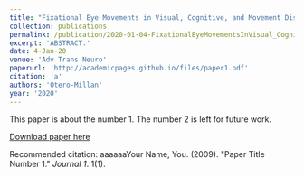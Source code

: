 ```yaml
---
title: "Fixational Eye Movements in Visual, Cognitive, and Movement Disorders"
collection: publications
permalink: /publication/2020-01-04-FixationalEyeMovementsInVisual_Cognitive_AndMovementDisorders
excerpt: 'ABSTRACT.'
date: 4-Jan-20
venue: 'Adv Trans Neuro'
paperurl: 'http://academicpages.github.io/files/paper1.pdf'
citation: 'a'
authors: 'Otero-Millan'
year: '2020'
---
```

This paper is about the number 1. The number 2 is left for future work.

[Download paper here](http://academicpages.github.io/files/paper1.pdf)

Recommended citation: aaaaaaYour Name, You. (2009). "Paper Title Number 1." <i>Journal 1</i>. 1(1).
